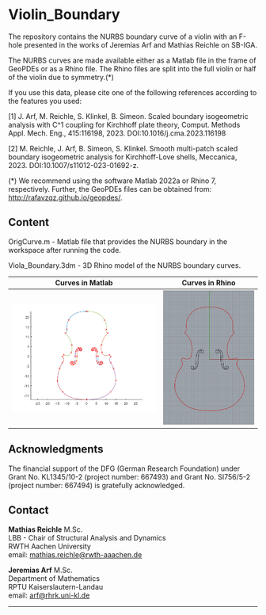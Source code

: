 # Violin_Boundary
The repository contains the NURBS boundary curve of a violin with an F-hole presented in the works of Jeremias Arf and Mathias Reichle on SB-IGA.

The NURBS curves are made available either as a Matlab file in the frame of GeoPDEs or as a Rhino file. The Rhino files are split into the full violin or half of the violin due to symmetry.(*)

If you use this data, please cite one of the following references according to the features you used:

[1] J. Arf, M. Reichle, S. Klinkel, B. Simeon. Scaled boundary isogeometric analysis with C^1 coupling for Kirchhoff plate theory, Comput. Methods Appl. Mech. Eng., 415:116198, 2023. DOI:10.1016/j.cma.2023.116198

[2] M. Reichle, J. Arf, B. Simeon, S. Klinkel. Smooth multi-patch scaled boundary isogeometric analysis for Kirchhoff-Love shells, Meccanica, 2023. DOI:10.1007/s11012-023-01692-z.

(*) We recommend using the software Matlab 2022a or Rhino 7, respectively. Further, the GeoPDEs files can be obtained from: http://rafavzqz.github.io/geopdes/.

## Content
OrigCurve.m - Matlab file that provides the NURBS boundary in the workspace after running the code.

Viola_Boundary.3dm - 3D Rhino model of the NURBS boundary curves.

| Curves in Matlab | Curves in Rhino |
| :---: | :---: |
|<img src="BoundaryCurves_Matlab.png" alt=" " width="500px"/> | <img src="BoundaryCurves_Rhino.PNG" alt=" " width="300px"/> |

## Acknowledgments

The financial support of the DFG (German Research Foundation) under Grant No. KL1345/10-2 (project number: 667493) and Grant No. SI756/5-2 (project number: 667494) is gratefully acknowledged.


## Contact

**Mathias Reichle** M.Sc.       
LBB - Chair of Structural Analysis and Dynamics       
RWTH Aachen University      
email: <mathias.reichle@rwth-aaachen.de>      


**Jeremias Arf**  M.Sc.  
Department of Mathematics  
RPTU Kaiserslautern-Landau       
email: <arf@rhrk.uni-kl.de>

---
